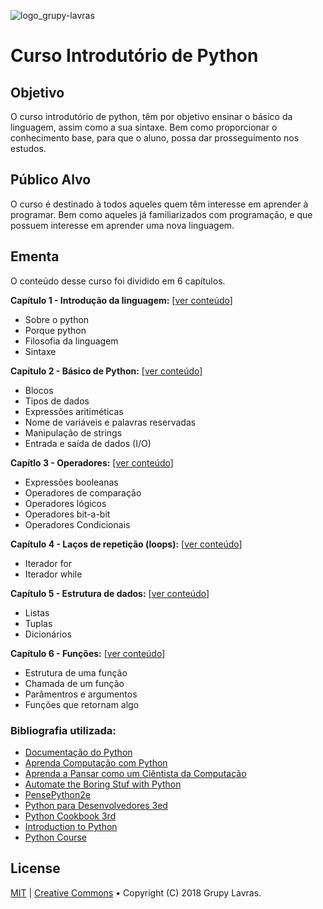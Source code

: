 ![logo_grupy-lavras](https://raw.githubusercontent.com/grupy-lavras/grupy-lavras-logo/master/capa.jpg)

# Curso Introdutório de Python

## Objetivo

O curso introdutório de python, têm por objetivo ensinar o básico da linguagem, assim como a sua sintaxe.
Bem como proporcionar o conhecimento base, para que o aluno, possa dar prosseguimento nos estudos.

## Público Alvo

O curso é destinado à todos aqueles quem têm interesse em aprender à programar.
Bem como aqueles já familiarizados com programação, e que possuem interesse em aprender uma nova linguagem.

## Ementa

O conteúdo desse curso foi dividido em 6 capítulos.

**Capítulo 1 - Introdução da linguagem:** [[ver conteúdo](./ipynb/Capitulo-01.ipynb)]
- Sobre o python
- Porque python
- Filosofia da linguagem
- Sintaxe

**Capítulo 2 - Básico de Python:** [[ver conteúdo](./ipynb/Capitulo-02.ipynb)]
- Blocos
- Tipos de dados
- Expressões aritiméticas
- Nome de variáveis e palavras reservadas
- Manipulação de strings
- Entrada e saída de dados (I/O)

**Capítlo 3 - Operadores:** [[ver conteúdo](./ipynb/Capitulo-03.ipynb)]
- Expressões booleanas
- Operadores de comparação
- Operadores lógicos
- Operadores bit-a-bit
- Operadores Condicionais

**Capítulo 4 - Laços de repetição (loops):** [[ver conteúdo](./ipynb/Capitulo-04.ipynb)]
- Iterador for
- Iterador while

**Capítulo 5 - Estrutura de dados:** [[ver conteúdo](./ipynb/Capitulo-05.ipynb)]
- Listas
- Tuplas
- Dicionários

**Capítulo 6 - Funções:** [[ver conteúdo](./ipynb/Capitulo-06.ipynb)]
- Estrutura de uma função
- Chamada de um função
- Parâmentros e argumentos
- Funções que retornam algo


### Bibliografia utilizada:
- [Documentação do Python](https://docs.python.org/3/)
- [Aprenda Computação com Python](http://www3.ifrn.edu.br/~jurandy/fdp/doc/aprenda-python/index.html)
- [Aprenda a Pansar como um Ciêntista da Computação](https://panda.ime.usp.br/pensepy/static/pensepy/index.html)
- [Automate the Boring Stuf with Python](http://automatetheboringstuff.com/)
- [PensePython2e](https://penseallen.github.io/PensePython2e/)
- [Python para Desenvolvedores 3ed](https://novatec.com.br/livros/python-para-desenvolvedores)
- [Python Cookbook 3rd](https://novatec.com.br/livros/python-cookbook)
- [Introduction to Python](https://notebooks.azure.com/eric/libraries)
- [Python Course](https://developers.google.com/edu/python/)


## License
[MIT](https://opensource.org/licenses/MIT) | [Creative Commons](https://creativecommons.org/licenses/by-nc-sa/4.0/) &bullet; Copyright (C) 2018 Grupy Lavras.
